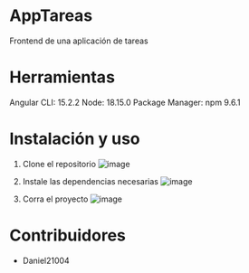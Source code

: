 # AppTareas
Frontend de una aplicación de tareas

# Herramientas
Angular CLI: 15.2.2
Node: 18.15.0
Package Manager: npm 9.6.1

# Instalación y uso

1. Clone el repositorio
![image](https://user-images.githubusercontent.com/82241894/227635788-c1ecef64-3e40-4100-9a52-cc7ea2cd5a5a.png)

2. Instale las dependencias necesarias
![image](https://user-images.githubusercontent.com/82241894/227637141-e2078af5-efef-4a21-88e6-0448b225196c.png)

3. Corra el proyecto
![image](https://user-images.githubusercontent.com/82241894/227637567-3d92bc2e-7d97-44dc-869a-48390d42760f.png)


# Contribuidores
- Daniel21004
